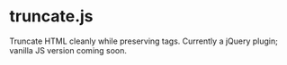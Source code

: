 truncate.js
===========

Truncate HTML cleanly while preserving tags. Currently a jQuery plugin; vanilla JS version coming soon.
